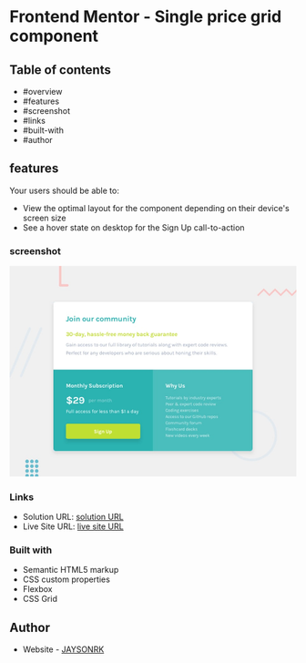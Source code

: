 # Frontend Mentor - Single price grid component

## Table of contents

  - #overview
  - #features
  - #screenshot
  - #links
  - #built-with
  - #author


## features

Your users should be able to:

- View the optimal layout for the component depending on their device's screen size
- See a hover state on desktop for the Sign Up call-to-action


### screenshot
![Single price grid component](./design/desktop-preview.jpg)


### Links

- Solution URL: [solution URL](https://github.com/JAYSONRK/Single-price-grid-component)
- Live Site URL: [live site URL](https://jaysonrk.github.io/Single-price-grid-component/)


### Built with

- Semantic HTML5 markup
- CSS custom properties
- Flexbox
- CSS Grid

## Author

- Website - [JAYSONRK](https://jaysonrk.com/)


